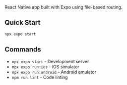 React Native app built with Expo using file-based routing.

## Quick Start

```bash
npx expo start
```

## Commands

- `npx expo start` - Development server
- `npx expo run:ios` - iOS simulator
- `npx expo run:android` - Android emulator
- `npm run lint` - Code linting
